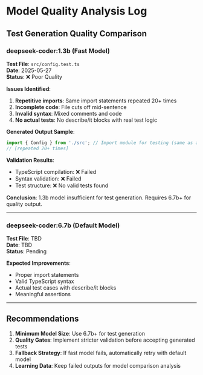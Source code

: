 # Model Quality Analysis Log

## Test Generation Quality Comparison

### deepseek-coder:1.3b (Fast Model)
**Test File**: `src/config.test.ts`  
**Date**: 2025-05-27  
**Status**: ❌ Poor Quality  

**Issues Identified**:
1. **Repetitive imports**: Same import statements repeated 20+ times
2. **Incomplete code**: File cuts off mid-sentence
3. **Invalid syntax**: Mixed comments and code
4. **No actual tests**: No describe/it blocks with real test logic

**Generated Output Sample**:
```typescript
import { Config } from './src'; // Import module for testing (same as above)...
// [repeated 20+ times]
```

**Validation Results**:
- TypeScript compilation: ❌ Failed
- Syntax validation: ❌ Failed  
- Test structure: ❌ No valid tests found

**Conclusion**: 1.3b model insufficient for test generation. Requires 6.7b+ for quality output.

---

### deepseek-coder:6.7b (Default Model)
**Test File**: TBD  
**Date**: TBD  
**Status**: Pending  

**Expected Improvements**:
- Proper import statements
- Valid TypeScript syntax
- Actual test cases with describe/it blocks
- Meaningful assertions

---

## Recommendations

1. **Minimum Model Size**: Use 6.7b+ for test generation
2. **Quality Gates**: Implement stricter validation before accepting generated tests
3. **Fallback Strategy**: If fast model fails, automatically retry with default model
4. **Learning Data**: Keep failed outputs for model comparison analysis 